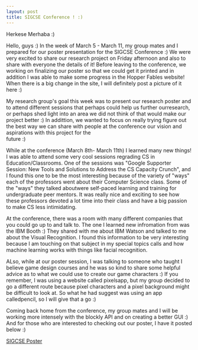 ```yaml
---
layout: post
title: SIGCSE Conference ! :)
---
```


Herkese Merhaba :)

Hello, guys :) In the week of March 5 - March 11, my group mates and I prepared for our poster presentation for the SIGCSE Conference :)
We were very excited to share our research project on Friday afternoon and also to share with everyone the details of it! Before leaving 
to the conference, we working on finalizing our poster so that we could get it printed and in addition I was able to make some progress
in the Hopper Fables website! When there is a big change in the site, I will definitely post a picture of it here :) 

My research group's goal this week was to present our research poster and to attend different sessions that perhaps could help us further 
ourresearch, or perhaps shed light into an area we did not think of that would make our project better :) In addittion, we wanted to focus 
on really trying figure out the best way we can share with people at the conference our vision and aspirations with this project for the    
future :)

While at the conference (March 8th- March 11th) I learned many new things! I was able to attend some very cool sessions regrading CS in 
Education/Classrooms. One of the sessions was "Google Supporter Session: New Tools and Solutions to Address the CS Capacity Crunch", and I 
found this one to be the most interesting because of the variety of "ways" each of the professors went about their Computer Science class. 
Some of the "ways" they talked aboutwere self-paced learning and training for undergraduate peer mentors. It was really nice and exciting 
to see how these professors devoted a lot time into their class and have a big passion to make CS less intimidating. 

At the conference, there was a room with many different companies that you could go up to and talk to. The one I learned new 
infromation from was the IBM Booth :) They shared with me about IBM Watson and talked to me about the Visual Recognition. I found this 
information to be very interesting because I am touching on that subject in my special topics calls and how machine learning works with 
things like facial 
recognition.

ALso, while at our poster session, I was talking to someone who taught I believe game design courses and he was so kind to share some 
helpful advice as to what we could use to create our game characters :) If you remember, I was using a website called pixelsapp, but my 
group decided to go a different route because pixel characters and a pixel background might be difficult to look at. So what he had 
suggest was using an app calledpencil, so I will give that a go :)

Coming back home from the conference, my group mates and I will be working more intensely with the blockly API and on creating a better 
GUI :) And for those who are interested to checking out our poster, I have it posted below :)

[SIGCSE Poster](https://flic.kr/p/T3fxAn)
